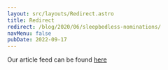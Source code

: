 ```yaml
---
layout: src/layouts/Redirect.astro
title: Redirect
redirect: /blog/2020/06/sleepbedless-nominations/
navMenu: false
pubDate: 2022-09-17
---
```

<div>
Our article feed can be found <a href="/blog/2020/06/sleepbedless-nominations/">here</a>
</div>

